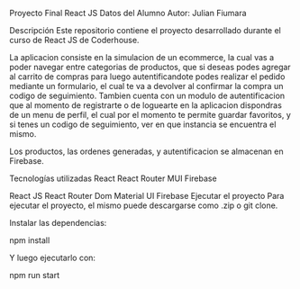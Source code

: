 Proyecto Final React JS
Datos del Alumno
Autor: Julian Fiumara

Descripción
Este repositorio contiene el proyecto desarrollado durante el curso de React JS de Coderhouse.

La aplicacion consiste en la simulacion de un ecommerce, la cual vas a poder navegar entre categorias de productos, que si deseas podes agregar al carrito de compras para luego autentificandote podes realizar el pedido mediante un formulario, el cual te va a devolver al confirmar la compra un codigo de seguimiento. Tambien cuenta con un modulo de autentificacion que al momento de registrarte o de loguearte en la aplicacion dispondras de un menu de perfil, el cual por el momento te permite guardar favoritos, y si tenes un codigo de seguimiento, ver en que instancia se encuentra el mismo.

Los productos, las ordenes generadas, y autentificacion se almacenan en Firebase.

Tecnologías utilizadas
React React Router MUI Firebase

React JS
React Router Dom
Material UI
Firebase
Ejecutar el proyecto
Para ejecutar el proyecto, el mismo puede descargarse como .zip o git clone.

Instalar las dependencias:

npm install

Y luego ejecutarlo con:

npm run start
